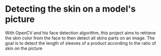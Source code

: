 # Detecting the skin on a model's picture

With OpenCV and his face detection algorithm, this project aims to retrieve the skin color from the face to then detect all skins parts 
on an image. The goal is to detect the length of sleeves of a product according to the ratio of skin on the picture

